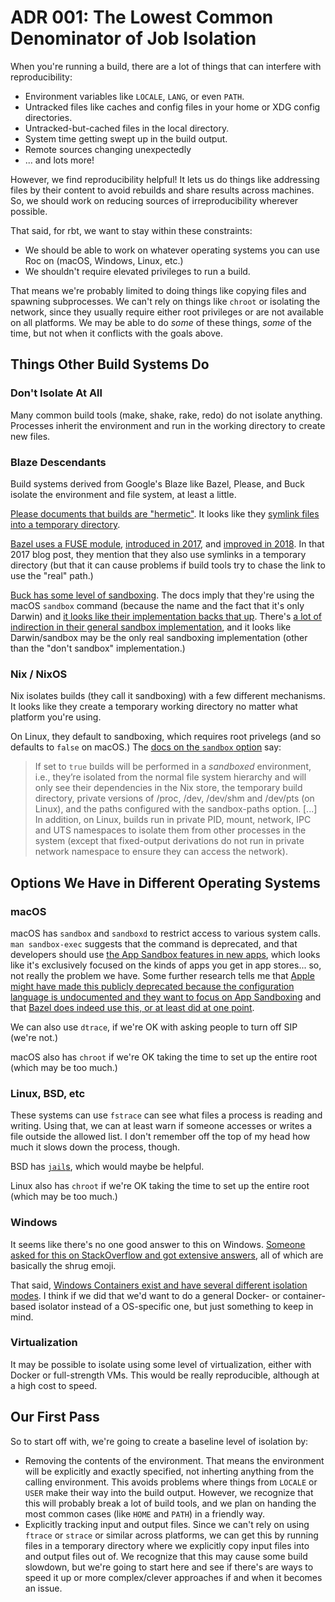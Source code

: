 # ADR 001: The Lowest Common Denominator of Job Isolation

When you're running a build, there are a lot of things that can interfere with reproducibility:

- Environment variables like `LOCALE`, `LANG`, or even `PATH`.
- Untracked files like caches and config files in your home or XDG config directories.
- Untracked-but-cached files in the local directory.
- System time getting swept up in the build output.
- Remote sources changing unexpectedly
- ... and lots more!

However, we find reproducibility helpful!
It lets us do things like addressing files by their content to avoid rebuilds and share results across machines.
So, we should work on reducing sources of irreproducibility wherever possible.

That said, for rbt, we want to stay within these constraints:

- We should be able to work on whatever operating systems you can use Roc on (macOS, Windows, Linux, etc.)
- We shouldn't require elevated privileges to run a build.

That means we're probably limited to doing things like copying files and spawning subprocesses.
We can't rely on things like `chroot` or isolating the network, since they usually require either root privileges or are not available on all platforms.
We may be able to do *some* of these things, *some* of the time, but not when it conflicts with the goals above.

## Things Other Build Systems Do

### Don't Isolate At All

Many common build tools (make, shake, rake, redo) do not isolate anything.
Processes inherit the environment and run in the working directory to create new files.

### Blaze Descendants

Build systems derived from Google's Blaze like Bazel, Please, and Buck isolate the environment and file system, at least a little.

[Please documents that builds are "hermetic"](https://github.com/thought-machine/please#how-is-it-so-fast).
It looks like they [symlink files into a temporary directory](https://github.com/thought-machine/please/blob/6185d5d4f0179fba68d89c6eac294ab7d862d898/src/core/utils.go#L332-L344).

[Bazel uses a FUSE module](https://docs.bazel.build/versions/main/sandboxing.html), [introduced in 2017](https://blog.bazel.build/2017/08/25/introducing-sandboxfs.html), and [improved in 2018](https://blog.bazel.build/2018/04/13/preliminary-sandboxfs-support.html).
In that 2017 blog post, they mention that they also use symlinks in a temporary directory (but that it can cause problems if build tools try to chase the link to use the "real" path.)

[Buck has some level of sandboxing](https://buck.build/files-and-dirs/buckconfig.html#sandbox).
The docs imply that they're using the macOS `sandbox` command (because the name and the fact that it's only Darwin) and [it looks like their implementation backs that up](https://github.com/facebook/buck/blob/0acbcbbed7274ba654b64d97414b28183649e51a/src/com/facebook/buck/sandbox/darwin/DarwinSandbox.java).
There's [a lot of indirection in their general sandbox implementation](https://github.com/facebook/buck/tree/0acbcbbed7274ba654b64d97414b28183649e51a/src/com/facebook/buck/sandbox), and it looks like Darwin/sandbox may be the only real sandboxing implementation (other than the "don't sandbox" implementation.)

### Nix / NixOS

Nix isolates builds (they call it sandboxing) with a few different mechanisms.
It looks like they create a temporary working directory no matter what platform you're using.

On Linux, they default to sandboxing, which requires root privelegs (and so defaults to `false` on macOS.)
The [docs on the `sandbox` option](https://nixos.org/manual/nix/stable/#conf-sandbox) say:

> If set to `true` builds will be performed in a *sandboxed* environment, i.e., they’re isolated from the normal file system hierarchy and will only see their dependencies in the Nix store, the temporary build directory, private versions of /proc, /dev, /dev/shm and /dev/pts (on Linux), and the paths configured with the sandbox-paths option.
> [...]
> In addition, on Linux, builds run in private PID, mount, network, IPC and UTS namespaces to isolate them from other processes in the system (except that fixed-output derivations do not run in private network namespace to ensure they can access the network).

## Options We Have in Different Operating Systems

### macOS

macOS has `sandbox` and `sandboxd` to restrict access to various system calls.
`man sandbox-exec` suggests that the command is deprecated, and that developers should use [the App Sandbox features in new apps](https://developer.apple.com/library/archive/documentation/Security/Conceptual/AppSandboxDesignGuide/AboutAppSandbox/AboutAppSandbox.html), which looks like it's exclusively focused on the kinds of apps you get in app stores... so, not really the problem we have.
Some further research tells me that [Apple might have made this publicly deprecated because the configuration language is undocumented and they want to focus on App Sandboxing](https://developer.apple.com/forums/thread/661939) and that [Bazel does indeed use this, or at least did at one point](https://jmmv.dev/2019/11/macos-sandbox-exec.html).

We can also use `dtrace`, if we're OK with asking people to turn off SIP (we're not.)

macOS also has `chroot` if we're OK taking the time to set up the entire root (which may be too much.)

### Linux, BSD, etc

These systems can use `fstrace` can see what files a process is reading and writing.
Using that, we can at least warn if someone accesses or writes a file outside the allowed list.
I don't remember off the top of my head how much it slows down the process, though.

BSD has [`jail`s](https://en.wikipedia.org/wiki/FreeBSD_jail), which would maybe be helpful.

Linux also has `chroot` if we're OK taking the time to set up the entire root (which may be too much.)

### Windows

It seems like there's no one good answer to this on Windows. [Someone asked for this on StackOverflow and got extensive answers](https://stackoverflow.com/questions/135802/put-a-process-in-a-sandbox-where-it-can-do-least-harm), all of which are basically the shrug emoji.

That said, [Windows Containers exist and have several different isolation modes](https://docs.microsoft.com/en-us/virtualization/windowscontainers/manage-containers/hyperv-container).
I think if we did that we'd want to do a general Docker- or container-based isolator instead of a OS-specific one, but just something to keep in mind.

### Virtualization

It may be possible to isolate using some level of virtualization, either with Docker or full-strength VMs.
This would be really reproducible, although at a high cost to speed.

## Our First Pass

So to start off with, we're going to create a baseline level of isolation by:

- Removing the contents of the environment.
  That means the environment will be explicitly and exactly specified, not inherting anything from the calling environment.
  This avoids problems where things from `LOCALE` or `USER` make their way into the build output.
  However, we recognize that this will probably break a lot of build tools, and we plan on handing the most common cases (like `HOME` and `PATH`) in a friendly way.
- Explicitly tracking input and output files.
  Since we can't rely on using `ftrace` or `strace` or similar across platforms, we can get this by running files in a temporary directory where we explicitly copy input files into and output files out of.
  We recognize that this may cause some build slowdown, but we're going to start here and see if there's are ways to speed it up or more complex/clever approaches if and when it becomes an issue.

